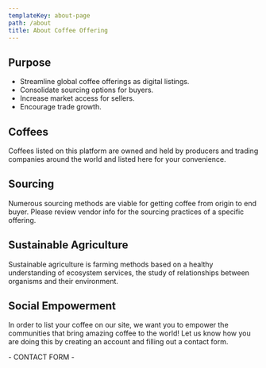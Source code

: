 ```yaml
---
templateKey: about-page
path: /about
title: About Coffee Offering
---
```

## Purpose

* Streamline global coffee offerings as digital listings.
* Consolidate sourcing options for buyers.
* Increase market access for sellers.
* Encourage trade growth.

## Coffees

Coffees listed on this platform are owned and held by producers and trading companies around the world and listed here for your convenience.

## Sourcing

Numerous sourcing methods are viable for getting coffee from origin to end buyer. Please review vendor info for the sourcing practices of a specific offering.

## Sustainable Agriculture

Sustainable agriculture is farming methods based on a healthy understanding of ecosystem services, the study of relationships between organisms and their environment.

## Social Empowerment

In order to list your coffee on our site, we want you to empower the communities that bring amazing coffee to the world! Let us know how you are doing this by creating an account and filling out a contact form.



\- CONTACT FORM -

